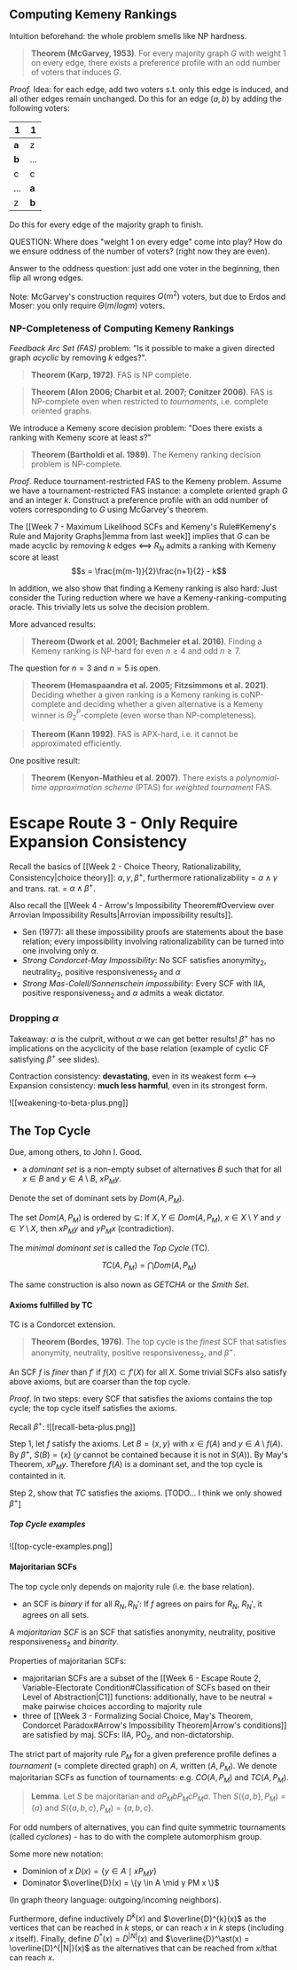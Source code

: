 ## Computing Kemeny Rankings
Intuition beforehand: the whole problem smells like NP hardness.

> **Theorem (McGarvey, 1953)**. For every majority graph $G$ with weight 1 on every edge, there exists a preference profile with an odd number of voters that induces $G$.

*Proof.* Idea: for each edge, add two voters s.t. only this edge is induced, and all other edges remain unchanged. Do this for an edge $(a, b)$ by adding the following voters:

| 1     | 1     |
| ----- | ----- |
| **a** | z     |
| **b** | ...   |
| c     | c     |
| ...   | **a** |
| z     | **b** |

Do this for every edge of the majority graph to finish.

QUESTION: Where does "weight 1 on every edge" come into play? How do we ensure oddness of the number of voters? (right now they are even). 

Answer to the oddness question: just add one voter in the beginning, then flip all wrong edges.

Note: McGarvey's construction requires $O(m^2)$ voters, but due to Erdos and Moser: you only require $\Theta(m/log m)$ voters.

### NP-Completeness of Computing Kemeny Rankings
*Feedback Arc Set (FAS)* problem: "Is it possible to make a given directed graph *acyclic* by removing $k$ edges?".

> **Theorem (Karp, 1972)**. FAS is NP complete.

> **Theorem (Alon 2006; Charbit et al. 2007; Conitzer 2006)**. FAS is NP-complete even when restricted to *tournaments*, i.e. complete oriented graphs.

We introduce a Kemeny score decision problem: "Does there exists a ranking with Kemeny score at least $s$?"

> **Theorem (Bartholdi et al. 1989)**. The Kemeny ranking decision problem is NP-complete.

*Proof*. Reduce tournament-restricted FAS to the Kemeny problem. Assume we have a tournament-restricted FAS instance: a complete oriented graph $G$ and an integer $k$. Construct a preference profile with an odd number of voters corresponding to $G$ using McGarvey's theorem. 

The [[Week 7 - Maximum Likelihood SCFs and Kemeny's Rule#Kemeny's Rule and Majority Graphs|lemma from last week]] implies that $G$ can be made acyclic by removing $k$ edges <==> $R_N$ admits a ranking with Kemeny score at least 
$$s = \frac{m(m-1)}{2}\frac{n+1}{2} - k$$

In addition, we also show that finding a Kemeny ranking is also hard: Just consider the Turing reduction where we have a Kemeny-ranking-computing oracle. This trivially lets us solve the decision problem.

More advanced results:

> **Thereom (Dwork et al. 2001; Bachmeier et al. 2016)**. Finding a Kemeny ranking is NP-hard for even $n\geq 4$ and odd $n \geq 7$.

The question for $n=3$ and $n=5$ is open.

> **Theorem (Hemaspaandra et al. 2005; Fitzsimmons et al. 2021)**. Deciding whether a given ranking is a Kemeny ranking is coNP-complete and deciding whether a given alternative is a Kemeny winner is $\Theta_2^P$-complete (even worse than NP-completeness).

> **Thereom (Kann 1992)**. FAS is APX-hard, i.e. it cannot be approximated efficiently.

One positive result:

> **Theorem (Kenyon-Mathieu et al. 2007)**. There exists a *polynomial-time approximation scheme* (PTAS) for *weighted tournament* FAS.

# Escape Route 3 - Only Require Expansion Consistency
Recall the basics of [[Week 2 - Choice Theory, Rationalizability, Consistency|choice theory]]: $\alpha, \gamma, \beta^+$, furthermore rationalizability = $\alpha \wedge \gamma$ and trans. rat. = $\alpha \wedge \beta^+$.

Also recall the [[Week 4 - Arrow's Impossibility Theorem#Overview over Arrovian Impossibility Results|Arrovian impossibility results]].

- Sen (1977): all these impossibility proofs are statements about the base relation; every impossibility involving rationalizability can be turned into one involving only $\alpha$.
- *Strong Condorcet-May Impossibility*: No SCF satisfies anonymity$_2$, neutrality$_2$, positive responsiveness$_2$ and $\alpha$
- *Strong Mas-Colell/Sonnenschein impossibility*: Every SCF with IIA, positive responsiveness$_2$ and $\alpha$ admits a weak dictator.

### Dropping $\alpha$
Takeaway: $\alpha$ is the culprit, without $\alpha$ we can get better results! $\beta^+$ has no implications on the acyclicity of the base relation (example of cyclic CF satisfying $\beta^+$ see slides).

Contraction consistency: **devastating**, even in its weakest form <--> Expansion consistency: **much less harmful**, even in its strongest form.

![[weakening-to-beta-plus.png]]

## The Top Cycle
Due, among others, to John I. Good.

- a *dominant set* is a non-empty subset of alternatives $B$ such that for all $x \in B$ and $y \in A \setminus B$, $x P_M y$.

Denote the set of dominant sets by $Dom(A, P_M)$. 

The set $Dom(A, P_M)$ is ordered by $\subseteq$: If $X, Y \in Dom(A, P_M)$, $x \in X \setminus Y$ and $y \in Y \setminus X$, then $x P_M y$ and $y P_M x$ (contradiction).

The *minimal dominant set* is called the *Top Cycle* (TC).

$$TC(A, P_M) = \bigcap Dom(A, P_M)$$

The same construction is also nown as *GETCHA* or the *Smith Set*.

#### Axioms fulfilled by TC
TC is a Condorcet extension.

> **Theorem (Bordes, 1976)**. The top cycle is the *finest* SCF that satisfies anonymity, neutrality, positive responsiveness$_2$, and $\beta^+$.

An SCF $f$ is *finer* than $f'$ if $f(X) \subset f'(X)$ for all $X$. Some trivial SCFs also satisfy above axioms, but are coarser than the top cycle.

*Proof*. In two steps: every SCF that satisfies the axioms contains the top cycle; the top cycle itself satisfies the axioms.

Recall $\beta^+$:
![[recall-beta-plus.png]]

Step 1, let $f$ satisfy the axioms. Let $B = \{x, y\}$ with $x \in f(A)$ and $y \in A \setminus f(A)$. By $\beta^+$, $S(B) = \{x \}$ ($y$ cannot be contained because it is not in $S(A)$). By May's Theorem, $x P_M y$. Therefore $f(A)$ is a dominant set, and the top cycle is containted in it.

Step 2, show that $TC$ satisfies the axioms. [TODO... I think we only showed $\beta^+$]

##### Top Cycle examples
![[top-cycle-examples.png]]

#### Majoritarian SCFs
The top cycle only depends on majority rule (i.e. the base relation).
- an SCF is *binary* if for all $R_N, R_N'$: If $f$ agrees on pairs for $R_N$, $R_N'$, it agrees on all sets.

A *majoritarian SCF* is an SCF that satisfies anonymity, neutrality, positive responsiveness$_2$ and *binarity*.

Properties of majoritarian SCFs:
- majoritarian SCFs are a subset of the [[Week 6 - Escape Route 2, Variable-Electorate Condition#Classification of SCFs based on their Level of Abstraction|C1]] functions: additionally, have to be neutral + make pairwise choices according to majority rule
- three of [[Week 3 - Formalizing Social Choice, May's Theorem, Condorcet Paradox#Arrow's Impossibility Theorem|Arrow's conditions]] are satisfied by maj. SCFs: IIA, PO${}_2$, and non-dictatorship.

The strict part of majority rule $P_M$ for a given preference profile defines a *tournament* (= complete directed graph) on $A$, written $(A, P_M)$. We denote majoritarian SCFs as function of tournaments: e.g. $CO(A, P_M)$ and $TC(A, P_M)$.

> **Lemma**. Let $S$ be majoritarian and $a P_M b P_M c P_M a$. Then $S(\{a, b\}, P_M) = \{a \}$ and $S(\{a, b, c\}, P_M) = \{a, b, c\}$.

For odd numbers of alternatives, you can find quite symmetric tournaments (called *cyclones*) - has to do with the complete automorphism group.

Some more new notation:
- Dominion of $x$ $D(x) = \{y \in A \mid x P_M y\}$
- Dominator $\overline{D}(x) = \{y \in A \mid y PM x \}$

(In graph theory language: outgoing/incoming neighbors).

Furthermore, define inductively $D^{k}(x)$ and $\overline{D}^{k}(x)$ as the vertices that can be reached in $k$ steps, or can reach $x$ in $k$ steps (including $x$ itself). Finally, define $D^\ast(x) = D^{|N|}(x)$ and $\overline{D}^\ast(x) = \overline{D}^{|N|}(x)$ as the alternatives that can be reached from $x$/that can reach $x$.